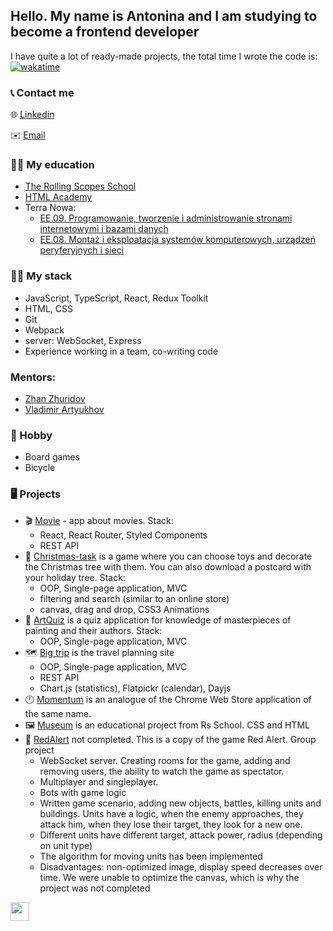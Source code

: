 ## Hello. My name is Antonina and I am studying to become a frontend developer

 I have quite a lot of ready-made projects, the total time I wrote the code is: [![wakatime](https://wakatime.com/badge/user/4d615465-e0fd-4949-97cd-3e87fb7c0f6d.svg)](https://wakatime.com/@4d615465-e0fd-4949-97cd-3e87fb7c0f6d)
 
 ### :telephone_receiver: Contact me
:globe_with_meridians: [Linkedin](https://www.linkedin.com/in/antonina-berchuk/)

:envelope: [Email](mailto:tonyaberch@gmail.com)

### :woman_student: My education
- [The Rolling Scopes School](https://app.rs.school/certificate/ahuwi9j0)
- [HTML Academy](https://assets.htmlacademy.ru/certificates/intensive/181/804273.pdf)
- Terra Nowa:
  - [EE.09. Programowanie, tworzenie i administrowanie stronami internetowymi i bazami danych](https://drive.google.com/file/d/1BkOj8Q2HgatZVflVxG8exs3U_c03i3f1/view)
  - [EE.08. Montaż i eksploatacja systemów komputerowych, urządzeń peryferyjnych i sieci](https://drive.google.com/file/d/1j5wmI4WUSRR18XVwAW_orPfRXGO3Z3cO/view)
 
### :woman_technologist: My stack
- JavaScript, TypeScript, React, Redux Toolkit
- HTML, CSS
- Git
- Webpack
- server: WebSocket, Express
- Experience working in a team, co-writing code

### Mentors:
- [Zhan Zhuridov](https://www.linkedin.com/in/inikon/)
- [Vladimir Artyukhov](https://www.linkedin.com/in/artman-888/)

### :game_die: Hobby
- Board games 
- Bicycle


### :desktop_computer:	 Projects
- :clapper: [Movie](https://github.com/tonyaber/movie-app-react) - app about movies. Stack: 
  - React, React Router, Styled Components
  - REST API
- :christmas_tree: [Сhristmas-task](https://github.com/tonyaber/christmas-task) is a game where you can choose toys and decorate the Christmas tree with them. You can also download a postcard with your holiday tree.  Stack: 
  - OOP, Single-page application, MVC
  - filtering and search (similar to an online store)
  - canvas, drag and drop, CSS3 Animations
- :art: [ArtQuiz](https://github.com/tonyaber/art-quiz) is a quiz application for knowledge of masterpieces of painting and their authors. Stack: 
   - OOP, Single-page application, MVC
- :world_map: [Big trip](https://github.com/tonyaber/804273-big-trip-14) is the travel planning site
   - OOP, Single-page application, MVC
   - REST API
   - Chart.js (statistics), Flatpickr (calendar), Dayjs
- :clock12: [Momentum](https://github.com/tonyaber/momentum) is an analogue of the Chrome Web Store application of the same name. 
- :framed_picture: [Museum](https://github.com/tonyaber/museum) is an educational project from Rs School. CSS and HTML
-  :triangular_flag_on_post: [RedAlert](https://github.com/tonyaber/red_alert) not completed. This is a copy of the game Red Alert. Group project
   -  WebSocket server. Creating rooms for the game, adding and removing users, the ability to watch the game as spectator.
   -  Multiplayer and singleplayer. 
   -  Bots with game logic
   -  Written game scenario, adding new objects, battles, killing units and buildings. Units have a logic, when the enemy approaches, they attack him, when they lose their target, they look for a new one.
   -  Different units have different target, attack power, radius (depending on unit type)
   -  The algorithm for moving units has been implemented
   -  Disadvantages: non-optimized image, display speed decreases over time. We were unable to optimize the canvas, which is why the project was not completed

<a href="https://www.codewars.com/users/tonyaber/"><img height="30" src='https://www.codewars.com/users/tonyaber/badges/micro'></a>


